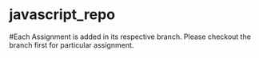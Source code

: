# javascript_repo

#Each Assignment is added in its respective branch. Please checkout the branch first for particular assignment.
